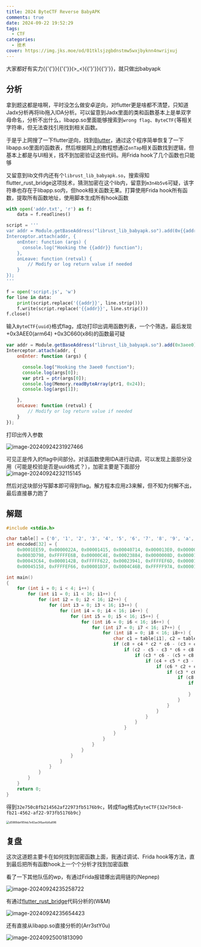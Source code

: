 ```yaml
---
title: 2024 ByteCTF Reverse BabyAPK
comments: true
date: 2024-09-22 19:52:29
tags:
  - CTF
categories:
  - 技术
cover: https://img.jks.moe/od/01tklsjzgbdnstmw5wxjbyknn4nwrijxuj
---
```


大家都好有实力{{'{'}}{{'{'}}(>_<){{'}'}}{{'}'}}，就只做出babyapk

## 分析

拿到题这都是啥啊，平时没怎么做安卓逆向，对flutter更是啥都不清楚，只知道Jadx分析再将lib拖入IDA分析。可以留意到Jadx里面的类和函数基本上是单双字母命名，分析不出什么，libapp.so里面能够搜索到`wrong flag`、`ByteCTF{`等相关字符串，但无法查找引用找到相关函数。

于是乎上网搜了一下flutter逆向，找到[Blutter](https://github.com/worawit/blutter)，通过这个程序简单恢复了一下libapp.so里面的函数表，然后根据网上的教程想通过`onTap`相关函数找到逻辑，但基本上都是与UI相关，找不到加密验证这些代码。用Frida hook了几个函数也只能够

又留意到lib文件内还有个`librust_lib_babyapk.so`，搜索得知flutter_rust_bridge这项技术，猜测加密在这个lib内，留意到`m3n4b5v6`可疑，该字符串也存在于libapp.so内，但hook相关函数无果。打算使用Frida hook所有函数，提取所有函数地址，使用脚本生成所有hook函数

```python
with open('addr.txt', 'r') as f:
    data = f.readlines()

script = '''
var addr = Module.getBaseAddress("librust_lib_babyapk.so").add(0x{{addr}})
Interceptor.attach(addr, {
    onEnter: function (args) {
      console.log("Hooking the {{addr}} function");
    },
    onLeave: function (retval) {
        // Modify or log return value if needed
    }
});
'''

f = open('script.js', 'w')
for line in data:
    print(script.replace('{{addr}}', line.strip()))
    f.write(script.replace('{{addr}}', line.strip()))
f.close()
```

输入`ByteCTF{uuid}`格式flag，成功打印出调用函数列表，一个个筛选，最后发现+0x3AEE0(arm64) +0x3C660(x86)的函数最可疑

```javascript
var addr = Module.getBaseAddress("librust_lib_babyapk.so").add(0x3aee0)
Interceptor.attach(addr, {
    onEnter: function (args) {

      console.log("Hooking the 3aee0 function");
      console.log(args[0]);
      var ptr1 = ptr(args[0]);
      console.log(Memory.readByteArray(ptr1, 0x24));
      console.log(args[1]);

    },
    onLeave: function (retval) {
        // Modify or log return value if needed
    }
});
```

打印出传入参数

![image-20240924231927466](https://img.jks.moe/od/01tklsjzf3el2raugt7rek2mrgasaxf7js)

可见正是传入的flag中间部分。对该函数使用IDA进行动调，可以发现上面部分没用（可能是校验是否是uuid格式？），加密主要是下面部分![image-20240924232115145](https://img.jks.moe/od/01tklsjzb2s5hd5vqq7bbi3pwui7gfreh7)

然后对这块部分写脚本即可得到flag。解方程本应用z3来解，但不知为何解不出，最后直接暴力跑了

## 解题

```c
#include <stdio.h>

char table[] = {'0', '1', '2', '3', '4', '5', '6', '7', '8', '9', 'a', 'b', 'c', 'd', 'e', 'f'};
int encoded[32] = {
    0x0001EE59, 0x0000022A, 0x00001415, 0x00040714, 0x000013E0, 0x000008B8, 0xFFFDCEA0, 0x0000313B, 
    0x0003D798, 0xFFFFFE6B, 0x00000C4E, 0x00023884, 0x0000008D, 0x00001DB4, 0xFFFC1328, 0x00001EAC, 
    0x00043C64, 0x0000142B, 0xFFFFF622, 0x00023941, 0xFFFFEF6D, 0x0000120C, 0xFFFBD30F, 0x00001EBE, 
    0x00045158, 0xFFFFEF66, 0x00001D3F, 0x0004C46B, 0xFFFFF97A, 0x00001BFD, 0xFFFBA235, 0x00001ED2};

int main()
{
    for (int i = 0; i < 4; i++) {
        for (int i1 = 0; i1 < 16; i1++) {
            for (int i2 = 0; i2 < 16; i2++) {
                for (int i3 = 0; i3 < 16; i3++) {
                    for (int i4 = 0; i4 < 16; i4++) {
                        for (int i5 = 0; i5 < 16; i5++) {
                            for (int i6 = 0; i6 < 16; i6++) {
                                for (int i7 = 0; i7 < 16; i7++) {
                                    for (int i8 = 0; i8 < 16; i8++) {
                                        char c1 = table[i1], c2 = table[i2], c3 = table[i3], c4 = table[i4], c5 = table[i5], c6 = table[i6], c7 = table[i7], c8 = table[i8];
                                        if (c8 + c4 * c2 * c6 - (c3 + c7 + c1 * c5) == encoded[i*8]) {
                                            if (c2 - c5 - c3 * c6 + c8 * c4 + c1 + c7 == encoded[i*8+1]) {
                                                if (c3 * c6 - (c5 + c8 * c4) + c1 + c7 * c2 == encoded[i*8+2]) {
                                                    if (c4 + c5 * c3 - (c8 + c1) + c7 * c6 * c2 == encoded[i*8+3]) {
                                                        if (c6 * c2 + c4 + c1 * c5 - (c7 + c8 * c3) == encoded[i*8+4]) {
                                                            if (c3 * c6 + c4 * c2 + c1 - (c7 + c5 * c8) == encoded[i*8+5]) {
                                                                if (c8 - c4 + c1 * c6 + c7 - c5 * c3 * c2 == encoded[i*8+6]) {
                                                                    if (c2 - c8 - (c4 + c6) + c5 * c3 + c7 * c1 == encoded[i*8+7]) {
                                                                        printf("%c%c%c%c%c%c%c%c", c3, c4, c1, c2, c5, c6, c7, c8);
                                                                    }
                                                                }
                                                            }
                                                        }
                                                    }
                                                }
                                            }
                                        }
                                    }
                                }
                            }
                        }
                    }
                }
            }
        }
    }
    return 0;
}
```

得到`32e750c8fb214562af22973fb5176b9c`，转成flag格式`ByteCTF{32e750c8-fb21-4562-af22-973fb5176b9c}`

<img src="https://img.jks.moe/od/01tklsjzf3rt2n6ez3hjdyngbdenh3ro24" alt="d5989def95feb7e40ae3f6ae4d4a896" style="zoom:50%;" />

## 复盘

这次这道题主要卡在如何找到加密函数上面，我通过调试、Frida hook等方法，直到最后把所有函数hook上一个个分析才找到加密函数

看了一下其他队伍的wp，有通过Frida报错爆出调用链的(Nepnep)

![image-20240924235258722](https://img.jks.moe/od/01tklsjzbnnyhm27nwb5gyjwv73hl5vy74)

有通过[flutter_rust_bridge](https://pub.dev/packages/flutter_rust_bridge)代码分析的(W&M)

![image-20240924235654423](https://img.jks.moe/od/01tklsjzhydmaeaqobzjgj7nt5tqmyvita)

还有直接从libapp.so直接分析的(Arr3stY0u)

![image-20240925001813090](https://img.jks.moe/od/01tklsjzegnwti2ysbyjfieeosufja7owe)
